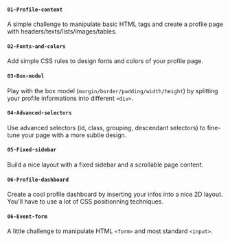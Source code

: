 #### `01-Profile-content`
A simple challenge to manipulate basic HTML tags and create a profile page with headers/texts/lists/images/tables.

#### `02-Fonts-and-colors`
Add simple CSS rules to design fonts and colors of your profile page.

#### `03-Box-model`
Play with the box model (`margin/border/padding/width/height`) by splitting your profile informations into different `<div>`.

#### `04-Advanced-selectors`
Use advanced selectors (id, class, grouping, descendant selectors) to fine-tune your page with a more subtle design.

#### `05-Fixed-sidebar`
Build a nice layout with a fixed sidebar and a scrollable page content.

#### `06-Profile-dashboard`
Create a cool profile dashboard by inserting your infos into a nice 2D layout. You'll
have to use a lot of CSS positionning techniques.

#### `06-Event-form`
A little challenge to manipulate HTML `<form>` and most standard `<input>`.